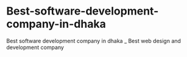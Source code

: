 # Best-software-development-company-in-dhaka
Best software development company in dhaka _ Best web design and development company
